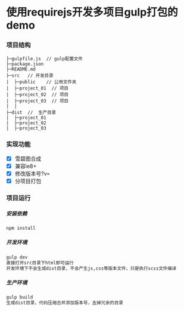 # 使用requirejs开发多项目gulp打包的demo

### 项目结构
```
├─gulpfile.js  // gulp配置文件
├─package.json
├─README.md
├─src   // 开发目录
|  ├─public    // 公用文件夹
|  ├─project_01  // 项目
|  ├─project_02  // 项目
|  ├─project_03  // 项目
|  |
├─dist  //  生产目录
|  ├─project_01
|  ├─project_02
|  ├─project_03

```

### 实现功能
- [x] 雪碧图合成
- [x] 兼容ie8+
- [x] 修改版本号?v=
- [x] 分项目打包

### 项目运行
##### 安装依赖
```bash
npm install
```

##### 开发环境
```bash
gulp dev
直接打开src目录下html即可运行
开发环境下不会生成dist目录，不会产生js,css等版本文件，只是执行scss文件编译
```

##### 生产环境
```bash
gulp build
生成dist目录，代码压缩合并添加版本号，去掉冗余的目录
```


